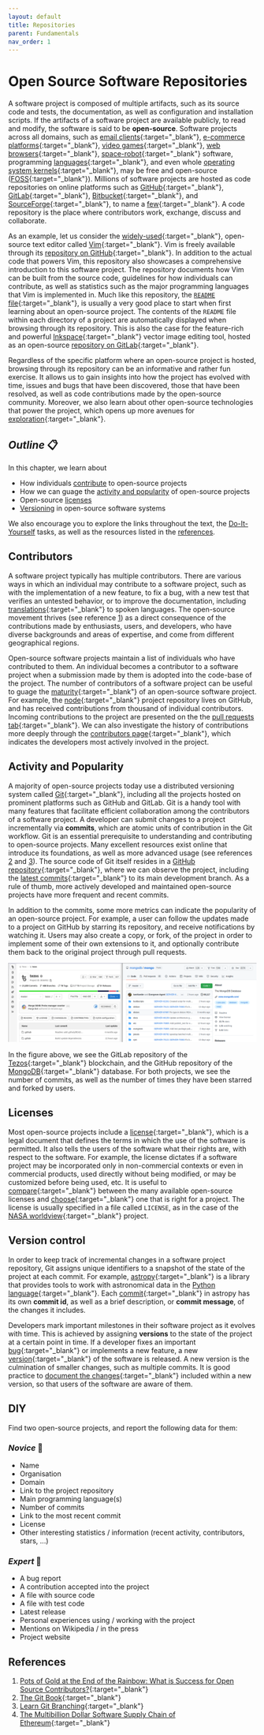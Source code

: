 ```yaml
---
layout: default
title: Repositories
parent: Fundamentals
nav_order: 1
---
```


# Open Source Software Repositories

A software project is composed of multiple artifacts, such as its source code and tests, the documentation, as well as configuration and installation scripts. If the artifacts of a software project are available publicly, to read and modify, the software is said to be __open-source__. Software projects across all domains, such as [email clients](https://gitlab.gnome.org/GNOME/evolution){:target="_blank"}, [e-commerce platforms](https://github.com/spree/spree){:target="_blank"}, [video games](https://mindustrygame.github.io/){:target="_blank"}, [web browsers](https://firefox-source-docs.mozilla.org/){:target="_blank"}, [space-robot](https://github.com/nasa/astrobee){:target="_blank"} software, programming [languages](https://github.com/Rick-Lang/rickroll-lang){:target="_blank"}, and even whole [operating system kernels](https://github.com/torvalds/linux){:target="_blank"}, may be free and open-source ([FOSS](https://en.wikipedia.org/wiki/Free_and_open-source_software){:target="_blank"}). Millions of software projects are hosted as code repositories on online platforms such as [GitHub](https://github.com/){:target="_blank"}, [GitLab](https://about.gitlab.com/){:target="_blank"}, [Bitbucket](https://bitbucket.org/){:target="_blank"}, and [SourceForge](https://sourceforge.net/directory/){:target="_blank"}, to name a [few](https://en.wikipedia.org/wiki/Comparison_of_source-code-hosting_facilities){:target="_blank"}. A code repository is the place where contributors work, exchange, discuss and collaborate.

As an example, let us consider the [widely-used](https://xkcd.com/1823/){:target="_blank"}, open-source text editor called [Vim](https://en.wikipedia.org/wiki/Vim_(text_editor)){:target="_blank"}. Vim is freely available through its [repository on GitHub](https://github.com/vim/vim){:target="_blank"}. In addition to the actual code that powers Vim, this repository also showcases a comprehensive introduction to this software project. The repository documents how Vim can be built from the source code, guidelines for how individuals can contribute, as well as statistics such as the major programming languages that Vim is implemented in. Much like this repository, the [`README` file](https://en.wikipedia.org/wiki/README){:target="_blank"}, is usually a very good place to start when first learning about an open-source project. The contents of the `README` file within each directory of a project are automatically displayed when browsing through its repository. This is also the case for the feature-rich and powerful [Inkspace](https://en.wikipedia.org/wiki/Inkscape){:target="_blank"} vector image editing tool, hosted as an open-source [repository on GitLab](https://gitlab.com/inkscape/inkscape){:target="_blank"}.

Regardless of the specific platform where an open-source project is hosted, browsing through its repository can be an informative and rather fun exercise. It allows us to gain insights into how the project has evolved with time, issues and bugs that have been discovered, those that have been resolved, as well as code contributions made by the open-source community. Moreover, we also learn about other open-source technologies that power the project, which opens up more avenues for [exploration](https://github.com/explore){:target="_blank"}.

## _Outline_ 📋

In this chapter, we learn about

* How individuals [contribute](#contributors) to open-source projects
* How we can guage the [activity and popularity](#activity-and-popularity) of open-source projects
* Open-source [licenses](#licenses)
* [Versioning](#version-control) in open-source software systems

We also encourage you to explore the links throughout the text, the [Do-It-Yourself](#diy) tasks, as well as the resources listed in the [references](#references).

## Contributors

A software project typically has multiple contributors. There are various ways in which an individual may contribute to a software project, such as with the implementation of a new feature, to fix a bug, with a new test that verifies an untested behavior, or to improve the documentation, including [translations](https://github.com/chrislgarry/Apollo-11){:target="_blank"} to spoken languages. The open-source movement thrives (see reference [1](#ref_1)) as a direct consequence of the contributions made by enthusiasts, users, and developers, who have diverse backgrounds and areas of expertise, and come from different geographical regions.

Open-source software projects maintain a list of individuals who have contributed to them. An individual becomes a contributor to a software project when a submission made by them is adopted into the code-base of the project. The number of contributors of a software project can be useful to guage the [maturity](https://en.wikipedia.org/wiki/Linus%27s_law){:target="_blank"} of an open-source software project. For example, the [node](https://github.com/nodejs/node){:target="_blank"} project repository lives on GitHub, and has received contributions from thousand of individual contributors. Incoming contributions to the project are presented on the the [pull requests tab](https://github.com/nodejs/node/pulls){:target="_blank"}. We can also investigate the history of contributions more deeply through the [contributors page](https://github.com/nodejs/node/graphs/contributors){:target="_blank"}, which indicates the developers most actively involved in the project.

## Activity and Popularity

A majority of open-source projects today use a distributed versioning system called [Git](https://en.wikipedia.org/wiki/Git){:target="_blank"}, including all the projects hosted on prominent platforms such as GitHub and GitLab. Git is a handy tool with many features that facilitate efficient collaboration among the contributors of a software project. A developer can submit changes to a project incrementally via __commits__, which are atomic units of contribution in the Git workflow. Git is an essential prerequisite to understanding and contributing to open-source projects. Many excellent resources exist online that introduce its foundations, as well as more advanced usage (see references [2](#ref_2) and [3](#ref_3)). The source code of Git itself resides in a [GitHub repository](https://github.com/git/git){:target="_blank"}, where we can observe the project, including the [latest commits](https://github.com/git/git/commits/master){:target="_blank"} to its main development branch. As a rule of thumb, more actively developed and maintained open-source projects have more frequent and recent commits.

In addition to the commits, some more metrics can indicate the popularity of an open-source project. For example, a user can follow the updates made to a project on GitHub by starring its repository, and receive notifications by watching it. Users may also create a copy, or fork, of the project in order to implement some of their own extensions to it, and optionally contribute them back to the original project through pull requests.

![Popularity](./img/activity-popularity.png)

In the figure above, we see the GitLab repository of the [Tezos](https://gitlab.com/tezos/tezos){:target="_blank"} blockchain, and the GitHub repository of the [MongoDB](https://github.com/mongodb/mongo){:target="_blank"} database. For both projects, we see the number of commits, as well as the number of times they have been starred and forked by users.

## Licenses

Most open-source projects include a [license](https://en.wikipedia.org/wiki/Open-source_license){:target="_blank"}, which is a legal document that defines the terms in which the use of the software is permitted. It also tells the users of the software what their rights are, with respect to the software. For example, the license dictates if a software project may be incorporated only in non-commercial contexts or even in commercial products, used directly without being modified, or may be customized before being used, etc. It is useful to [compare](https://en.wikipedia.org/wiki/Comparison_of_free_and_open-source_software_licenses){:target="_blank"} between the many available open-source licenses and [choose](https://choosealicense.com/){:target="_blank"} one that is right for a project. The license is usually specified in a file called `LICENSE`, as in the case of the [NASA worldview](https://github.com/nasa-gibs/worldview/blob/main/LICENSE.md){:target="_blank"} project.

## Version control

In order to keep track of incremental changes in a software project repository, Git assigns unique identifiers to a snapshot of the state of the project at each commit. For example, [astropy](https://github.com/astropy/astropy){:target="_blank"} is a library that provides tools to work with astronomical data in the [Python language](https://en.wikipedia.org/wiki/Python_(programming_language)){:target="_blank"}. Each [commit](https://github.com/astropy/astropy/commits/main){:target="_blank"} in astropy has its own __commit id__, as well as a brief description, or __commit message__, of the changes it includes.

Developers mark important milestones in their software project as it evolves with time. This is achieved by assigning __versions__ to the state of the project at a certain point in time. If a developer fixes an important [bug](https://en.wikipedia.org/wiki/Software_bug){:target="_blank"} or implements a new feature, a new [version](https://semver.org/){:target="_blank"} of the software is released. A new version is the culmination of smaller changes, such as multiple commits. It is good practice to [document the changes](https://keepachangelog.com/en/1.0.0/){:target="_blank"} included within a new version, so that users of the software are aware of them.

## DIY

Find two open-source projects, and report the following data for them:

### _Novice_ 👾

* Name
* Organisation
* Domain
* Link to the project repository
* Main programming language(s)
* Number of commits
* Link to the most recent commit
* License
* Other interesting statistics / information (recent activity, contributors, stars, ...)

### _Expert_ 💯

* A bug report
* A contribution accepted into the project
* A file with source code
* A file with test code
* Latest release
* Personal experiences using / working with the project
* Mentions on Wikipedia / in the press
* Project website

## References

1. <a name="ref_1">[Pots of Gold at the End of the Rainbow: What is Success for Open Source Contributors?](https://ieeexplore.ieee.org/document/9524493){:target="_blank"}</a>
1. <a name="ref_2">[The Git Book](https://git-scm.com/book/en/v2){:target="_blank"}</a>
1. <a name="ref_3">[Learn Git Branching](https://learngitbranching.js.org/){:target="_blank"}</a>
1. <a name="ref_4">[The Multibillion Dollar Software Supply Chain of Ethereum](https://arxiv.org/abs/2202.07029){:target="_blank"}</a>
